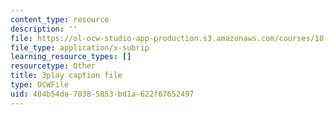 ```yaml
---
content_type: resource
description: ''
file: https://ol-ocw-studio-app-production.s3.amazonaws.com/courses/18-02-multivariable-calculus-fall-2007/404b54da70385853bd1a622f67652497_UZb9hZIAvL4.vtt
file_type: application/x-subrip
learning_resource_types: []
resourcetype: Other
title: 3play caption file
type: OCWFile
uid: 404b54da-7038-5853-bd1a-622f67652497
---
```

